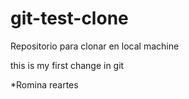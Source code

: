 # git-test-clone
Repositorio para clonar en local machine

this is my first change in git

*Romina reartes


